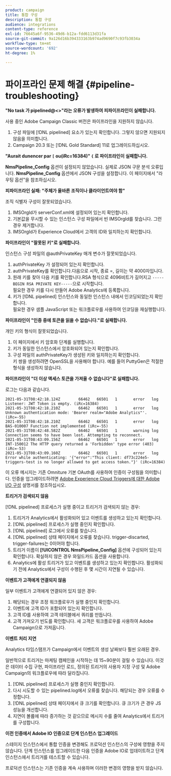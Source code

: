 ```yaml
---
product: campaign
title: 통합 구성
description: 통합 구성
audience: integrations
content-type: reference
exl-id: 76645a6f-9536-49d6-b12a-fdd6113d31fa
source-git-commit: 9a126d16b394333163b974ad9690f7c93fb3034a
workflow-type: tm+mt
source-wordcount: '692'
ht-degree: 1%

---
```


# 파이프라인 문제 해결 {#pipeline-troubleshooting}

**&quot;No task 가 pipelined@&lt;>&quot;라는 오류가 발생하여 피파이프라인이 실패합니다.**

사용 중인 Adobe Campaign Classic 버전은 파이프라인을 지원하지 않습니다.

1. 구성 파일에 [!DNL pipelined] 요소가 있는지 확인합니다. 그렇지 않으면 지원되지 않음을 의미합니다.
1. Campaign 20.3 또는 [!DNL Gold Standard] 11로 업그레이드하십시오.

**&quot;Aurait dunencer par  `[` ou(iRc=16384)&quot; `{` 로 파이프라인이 실패합니다.**

**NmsPipeline_Config** 옵션이 설정되지 않았습니다. 실제로 JSON 구문 분석 오류입니다.
**NmsPipeline_Config** 옵션에서 JSON 구성을 설정합니다. 이 페이지에서 &quot;라우팅 옵션&quot;을 참조하십시오.

**피파이프라인 실패: &quot;주체가 올바른 조직이나 클라이언트여야 함&quot;**

조직 식별자 구성이 잘못되었습니다.

1. IMSOrgId가 serverConf.xml에 설정되어 있는지 확인합니다.
1. 기본값을 무시할 수 있는 인스턴스 구성 파일에서 빈 IMSOrgId를 찾습니다. 그런 경우 제거합니다.
1. IMSOrgId가 Experience Cloud에서 고객의 ID와 일치하는지 확인합니다.

**파이프라인이 &quot;잘못된 키&quot;로 실패합니다.**

인스턴스 구성 파일의 @authPrivateKey 매개 변수가 잘못되었습니다.

1. authPrivateKey 가 설정되어 있는지 확인합니다.
1. authPrivateKey를 확인합니다.다음으로 시작, 종료 =, 길이는 약 4000자입니다.
1. 원래 키를 찾아 다음 키를 확인합니다.RSA 형식으로 4096비트가 길어지고 `-----BEGIN RSA PRIVATE KEY-----`으로 시작합니다.
   <br> 필요한 경우 키를 다시 만들어 Adobe Analytics에 등록합니다.
1. 키가 [!DNL pipelined] 인스턴스와 동일한 인스턴스 내에서 인코딩되었는지 확인합니다. <br>필요한 경우 샘플 JavaScript 또는 워크플로우를 사용하여 인코딩을 재실행합니다.

**파이프라인이 &quot;인증 중에 토큰을 읽을 수 없습니다.&quot;로 실패합니다.**

개인 키의 형식이 잘못되었습니다.

1. 이 페이지에서 키 암호화 단계를 실행합니다.
1. 키가 동일한 인스턴스에서 암호화되어 있는지 확인합니다.
1. 구성 파일의 authPrivateKey가 생성된 키와 일치하는지 확인합니다. <br>키 쌍을 생성하려면 OpenSSL을 사용해야 합니다. 예를 들어 PuttyGen은 적절한 형식을 생성하지 않습니다.

**파이프라인이 &quot;더 이상 액세스 토큰을 가져올 수 없습니다&quot;로 실패합니다.**

로그는 다음과 같습니다.

```
2021-05-31T08:42:18.124Z        66462   66501   1       error   log     Listener: JWT Token is empty. (iRc=16384)
2021-05-31T08:42:18.210Z        66462   66501   1       error   log     Unknown authentication mode: 'Bearer realm="Adobe Analytics"'. (iRc=-55)
2021-05-31T08:42:18.210Z        66462   66501   1       error   log     BAS-010007 Function not implemented (iRc=-55)
2021-05-31T08:42:48.582Z        66462   66501   1       warning log     Connection seems to have been lost. Attempting to reconnect.
2021-05-31T08:43:09.156Z        66462   66501   1       error   log     INT-150012 The HTTP query returned a 'Forbidden' type error (403) (iRc=-53)
2021-05-31T08:43:09.160Z        66462   66501   1       error   log     Error while authenticating: '{"error":"This client: df73c224e5-triggers-test is no longer allowed to get access token."}' (iRc=16384)
```

이 오류 메시지는 기존 Omniture 기본 OAuth를 사용하여 인증이 구성됨을 의미합니다. 인증을 업그레이드하려면 [Adobe Experience Cloud Triggers에 대한 Adobe I/O 구성](../../integrations/using/configuring-adobe-io.md) 설명서를 참조하십시오.

**트리거가 검색되지 않음**

[!DNL pipelined] 프로세스가 실행 중이고 트리거가 검색되지 않는 경우:

1. 트리거가 Analytics에서 활성화되어 있고 이벤트를 생성하고 있는지 확인합니다.
1. [!DNL pipelined] 프로세스가 실행 중인지 확인합니다.
1. [!DNL pipelined] 로그에서 오류를 찾습니다.
1. [!DNL pipelined] 상태 페이지에서 오류를 찾습니다. trigger-discarted, trigger-failures는 0이어야 합니다.
1. 트리거 이름이 **[!UICONTROL NmsPipeline_Config]** 옵션에 구성되어 있는지 확인합니다. 확실하지 않은 경우 와일드카드 옵션을 사용합니다.
1. Analytics에 활성 트리거가 있고 이벤트를 생성하고 있는지 확인합니다. 활성화되기 전에 Analytics에서 구성이 수행된 후 몇 시간이 지연될 수 있습니다.

**이벤트가 고객에게 연결되지 않음**

일부 이벤트가 고객에게 연결되어 있지 않은 경우:

1. 해당되는 경우 조정 워크플로우가 실행 중인지 확인합니다.
1. 이벤트에 고객 ID가 포함되어 있는지 확인합니다.
1. 고객 ID를 사용하여 고객 테이블에서 쿼리를 만듭니다.
1. 고객 가져오기 빈도를 확인합니다. 새 고객은 워크플로우를 사용하여 Adobe Campaign으로 가져옵니다.

**이벤트 처리 지연**

Analytics 타임스탬프가 Campaign에서 이벤트의 생성 날짜보다 훨씬 오래된 경우.

일반적으로 트리거는 마케팅 캠페인을 시작하는 데 15~90분이 걸릴 수 있습니다. 이것은 데이터 수집 구현, 파이프라인 로드, 정의된 트리거의 사용자 지정 구성 및 Adobe Campaign의 워크플로우에 따라 달라집니다.

1. [!DNL pipelined] 프로세스가 실행 중인지 확인합니다.
1. 다시 시도할 수 있는 pipelined.log에서 오류를 찾습니다. 해당되는 경우 오류를 수정합니다.
1. [!DNL pipelined] 상태 페이지에서 큐 크기를 확인합니다. 큐 크기가 큰 경우 JS 성능을 개선합니다.
1. 지연이 볼륨에 따라 증가하는 것 같으므로 메시지 수를 줄여 Analytics에서 트리거를 구성합니다.

**이전 인증에서 Adobe IO 인증으로 단계 인스턴스 업그레이드**

스테이지 인스턴스에서 통합 인증을 변경해도 프로덕션 인스턴스의 구성에 영향을 주지 않습니다. 단계 인스턴스를 업그레이드한 다음 인증을 Adobe IO로 업데이트하고 단계 인스턴스에서 트리거를 테스트할 수 있습니다.

프로덕션 인스턴스는 기존 인증을 계속 사용하며 이러한 변경의 영향을 받지 않습니다.
